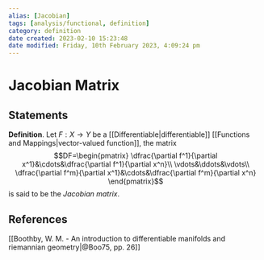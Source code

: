 ```yaml
---
alias: [Jacobian]
tags: [analysis/functional, definition]
category: definition
date created: 2023-02-10 15:23:48
date modified: Friday, 10th February 2023, 4:09:24 pm
---
```


# Jacobian Matrix

## Statements

**Definition**. Let $F:X\to Y$ be a [[Differentiable|differentiable]] [[Functions and Mappings|vector-valued function]], the matrix
$$DF=\begin{pmatrix}
\dfrac{\partial f^1}{\partial x^1}&\cdots&\dfrac{\partial f^1}{\partial x^n}\\
\vdots&\ddots&\vdots\\
\dfrac{\partial f^m}{\partial x^1}&\cdots&\dfrac{\partial f^m}{\partial x^n}
\end{pmatrix}$$
is said to be the _Jacobian matrix_.

## References

[[Boothby, W. M. - An introduction to differentiable manifolds and riemannian geometry|@Boo75, pp. 26]]